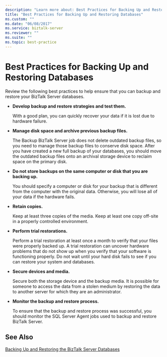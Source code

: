 ```yaml
---
description: "Learn more about: Best Practices for Backing Up and Restoring Databases"
title: "Best Practices for Backing Up and Restoring Databases"
ms.custom: ""
ms.date: "06/08/2017"
ms.service: biztalk-server
ms.reviewer: ""
ms.suite: ""
ms.topic: best-practice
---
```

# Best Practices for Backing Up and Restoring Databases
Review the following best practices to help ensure that you can backup and restore your BizTalk Server databases.  
  
-   **Develop backup and restore strategies and test them.**  
  
     With a good plan, you can quickly recover your data if it is lost due to hardware failure.  
  
-   **Manage disk space and archive previous backup files.**  
  
     The Backup BizTalk Server job does not delete outdated backup files, so you need to manage those backup files to conserve disk space. After you have created a new full backup of your databases, you should move the outdated backup files onto an archival storage device to reclaim space on the primary disk.  
  
-   **Do not store backups on the same computer or disk that you are backing up.**  
  
     You should specify a computer or disk for your backup that is different from the computer with the original data. Otherwise, you will lose all of your data if the hardware fails.  
  
-   **Retain copies.**  
  
     Keep at least three copies of the media. Keep at least one copy off-site in a properly controlled environment.  
  
-   **Perform trial restorations.**  
  
     Perform a trial restoration at least once a month to verify that your files were properly backed up. A trial restoration can uncover hardware problems that do not show up when you verify that your software is functioning properly. Do not wait until your hard disk fails to see if you can restore your system and databases.  
  
-   **Secure devices and media.**  
  
     Secure both the storage device and the backup media. It is possible for someone to access the data from a stolen medium by restoring the data to another server for which they are an administrator.  
  
-   **Monitor the backup and restore process.**  
  
     To ensure that the backup and restore process was successful, you should monitor the SQL Server Agent jobs used to backup and restore BizTalk Server.  
  
## See Also  
 [Backing Up and Restoring the BizTalk Server Databases](../core/backing-up-and-restoring-the-biztalk-server-databases.md)
